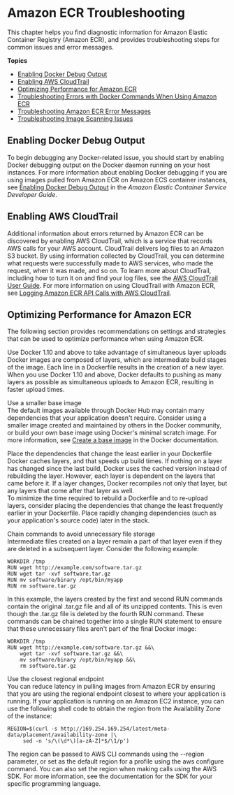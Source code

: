 # Amazon ECR Troubleshooting<a name="troubleshooting"></a>

This chapter helps you find diagnostic information for Amazon Elastic Container Registry \(Amazon ECR\), and provides troubleshooting steps for common issues and error messages\.

**Topics**
+ [Enabling Docker Debug Output](#debug)
+ [Enabling AWS CloudTrail](#cloudtrail)
+ [Optimizing Performance for Amazon ECR](#performance)
+ [Troubleshooting Errors with Docker Commands When Using Amazon ECR](common-errors-docker.md)
+ [Troubleshooting Amazon ECR Error Messages](common-errors.md)
+ [Troubleshooting Image Scanning Issues](image-scanning-troubleshooting.md)

## Enabling Docker Debug Output<a name="debug"></a>

To begin debugging any Docker\-related issue, you should start by enabling Docker debugging output on the Docker daemon running on your host instances\. For more information about enabling Docker debugging if you are using images pulled from Amazon ECR on Amazon ECS container instances, see [Enabling Docker Debug Output](https://docs.aws.amazon.com/AmazonECS/latest/developerguide/troubleshooting.html#docker-debug-mode) in the *Amazon Elastic Container Service Developer Guide*\. 

## Enabling AWS CloudTrail<a name="cloudtrail"></a>

 Additional information about errors returned by Amazon ECR can be discovered by enabling AWS CloudTrail, which is a service that records AWS calls for your AWS account\. CloudTrail delivers log files to an Amazon S3 bucket\. By using information collected by CloudTrail, you can determine what requests were successfully made to AWS services, who made the request, when it was made, and so on\. To learn more about CloudTrail, including how to turn it on and find your log files, see the [AWS CloudTrail User Guide](https://docs.aws.amazon.com/awscloudtrail/latest/userguide/)\. For more information on using CloudTrail with Amazon ECR, see [Logging Amazon ECR API Calls with AWS CloudTrail](logging-using-cloudtrail.md)\. 

## Optimizing Performance for Amazon ECR<a name="performance"></a>

The following section provides recommendations on settings and strategies that can be used to optimize performance when using Amazon ECR\.

Use Docker 1\.10 and above to take advantage of simultaneous layer uploads  
Docker images are composed of layers, which are intermediate build stages of the image\. Each line in a Dockerfile results in the creation of a new layer\. When you use Docker 1\.10 and above, Docker defaults to pushing as many layers as possible as simultaneous uploads to Amazon ECR, resulting in faster upload times\. 

Use a smaller base image   
The default images available through Docker Hub may contain many dependencies that your application doesn't require\. Consider using a smaller image created and maintained by others in the Docker community, or build your own base image using Docker's minimal scratch image\. For more information, see [Create a base image](https://docs.docker.com/engine/userguide/eng-image/baseimages/) in the Docker documentation\.

Place the dependencies that change the least earlier in your Dockerfile   
Docker caches layers, and that speeds up build times\. If nothing on a layer has changed since the last build, Docker uses the cached version instead of rebuilding the layer\. However, each layer is dependent on the layers that came before it\. If a layer changes, Docker recompiles not only that layer, but any layers that come after that layer as well\.   
To minimize the time required to rebuild a Dockerfile and to re\-upload layers, consider placing the dependencies that change the least frequently earlier in your Dockerfile\. Place rapidly changing dependencies \(such as your application's source code\) later in the stack\. 

Chain commands to avoid unnecessary file storage   
Intermediate files created on a layer remain a part of that layer even if they are deleted in a subsequent layer\. Consider the following example:  

```
WORKDIR /tmp
RUN wget http://example.com/software.tar.gz 
RUN wget tar -xvf software.tar.gz 
RUN mv software/binary /opt/bin/myapp
RUN rm software.tar.gz
```
In this example, the layers created by the first and second RUN commands contain the original \.tar\.gz file and all of its unzipped contents\. This is even though the \.tar\.gz file is deleted by the fourth RUN command\. These commands can be chained together into a single RUN statement to ensure that these unnecessary files aren't part of the final Docker image:  

```
WORKDIR /tmp
RUN wget http://example.com/software.tar.gz &&\
    wget tar -xvf software.tar.gz &&\
    mv software/binary /opt/bin/myapp &&\
    rm software.tar.gz
```

Use the closest regional endpoint  
You can reduce latency in pulling images from Amazon ECR by ensuring that you are using the regional endpoint closest to where your application is running\. If your application is running on an Amazon EC2 instance, you can use the following shell code to obtain the region from the Availability Zone of the instance:  

```
REGION=$(curl -s http://169.254.169.254/latest/meta-data/placement/availability-zone |\
     sed -n 's/\(\d*\)[a-zA-Z]*$/\1/p')
```
The region can be passed to AWS CLI commands using the \-\-region parameter, or set as the default region for a profile using the aws configure command\. You can also set the region when making calls using the AWS SDK\. For more information, see the documentation for the SDK for your specific programming language\.